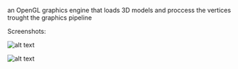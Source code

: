 an OpenGL graphics engine that loads 3D models and proccess the vertices trought the graphics pipeline

Screenshots:

![alt text](https://github.com/TzachSh/3D_Models_Displayer-master/blob/master/Img/Img1.png)

![alt text](https://github.com/TzachSh/3D_Models_Displayer-master/blob/master/Img/Img2.png)
